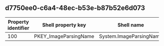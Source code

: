 ## d7750ee0-c6a4-48ec-b53e-b87b52e6d073

Property identifier | Shell property key | Shell name | Alias
--- | --- | --- | ---
100 | PKEY_ImageParsingName | System.ImageParsingName | 

